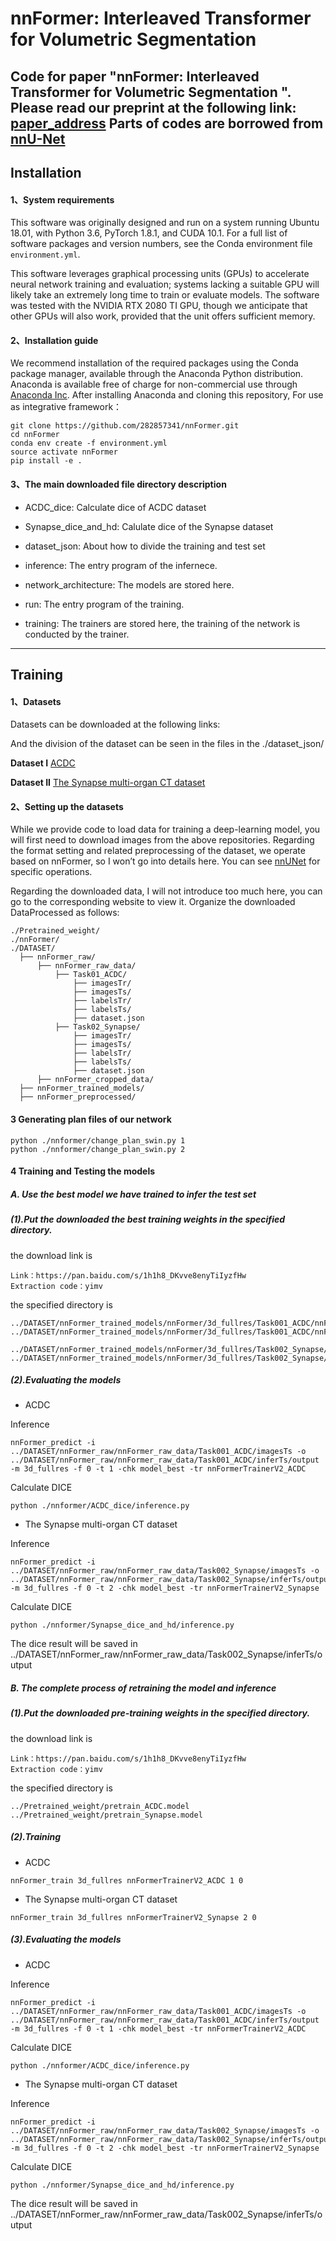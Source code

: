 # nnFormer: Interleaved Transformer for Volumetric Segmentation 

Code for paper "nnFormer: Interleaved Transformer for Volumetric Segmentation ". Please read our preprint at the following link: [paper_address](paper_address)
Parts of codes are borrowed from [nnU-Net](https://github.com/MIC-DKFZ/nnUNet)
---
## Installation
#### 1、System requirements
This software was originally designed and run on a system running Ubuntu 18.01, with Python 3.6, PyTorch 1.8.1, and CUDA 10.1. For a full list of software packages and version numbers, see the Conda environment file `environment.yml`. 

This software leverages graphical processing units (GPUs) to accelerate neural network training and evaluation; systems lacking a suitable GPU will likely take an extremely long time to train or evaluate models. The software was tested with the NVIDIA RTX 2080 TI GPU, though we anticipate that other GPUs will also work, provided that the unit offers sufficient memory. 

#### 2、Installation guide
We recommend installation of the required packages using the Conda package manager, available through the Anaconda Python distribution. Anaconda is available free of charge for non-commercial use through [Anaconda Inc](https://www.anaconda.com/products/individual). After installing Anaconda and cloning this repository, For use as integrative framework：
```
git clone https://github.com/282857341/nnFormer.git
cd nnFormer
conda env create -f environment.yml
source activate nnFormer
pip install -e .
```

#### 3、The main downloaded file directory description 
- ACDC_dice:
Calculate dice of ACDC dataset

- Synapse_dice_and_hd:
Calulate dice of the Synapse dataset

- dataset_json:
About how to divide the training and test set

- inference:
The entry program of the infernece.

- network_architecture:
The models are stored here.

- run:
The entry program of the training.

- training:
The trainers are stored here, the training of the network is conducted by the trainer.

---

## Training
#### 1、Datasets
Datasets can be downloaded at the following links:

And the division of the dataset can be seen in the files in the ./dataset_json/

**Dataset I**
[ACDC](https://www.creatis.insa-lyon.fr/Challenge/acdc/)

**Dataset II**
[The Synapse multi-organ CT dataset](https://www.synapse.org/#!Synapse:syn3193805/wiki/217789)

#### 2、Setting up the datasets
While we provide code to load data for training a deep-learning model, you will first need to download images from the above repositories. Regarding the format setting and related preprocessing of the dataset, we operate based on nnFormer, so I won’t go into details here. You can see [nnUNet](https://github.com/MIC-DKFZ/nnUNet/blob/master/documentation/dataset_conversion.md) for specific operations. 

Regarding the downloaded data, I will not introduce too much here, you can go to the corresponding website to view it. Organize the downloaded DataProcessed as follows:

```
./Pretrained_weight/
./nnFormer/
./DATASET/
  ├── nnFormer_raw/
      ├── nnFormer_raw_data/
          ├── Task01_ACDC/
              ├── imagesTr/
              ├── imagesTs/
              ├── labelsTr/
              ├── labelsTs/
              ├── dataset.json
          ├── Task02_Synapse/
              ├── imagesTr/
              ├── imagesTs/
              ├── labelsTr/
              ├── labelsTs/
              ├── dataset.json
      ├── nnFormer_cropped_data/
  ├── nnFormer_trained_models/
  ├── nnFormer_preprocessed/
```
#### 3 Generating plan files of our network
```
python ./nnformer/change_plan_swin.py 1
python ./nnformer/change_plan_swin.py 2
```
#### 4 Training and Testing the models
##### A. Use the best model we have trained to infer the test set
##### (1).Put the downloaded the best training weights in the specified directory.
the download link is 
```
Link：https://pan.baidu.com/s/1h1h8_DKvve8enyTiIyzfHw 
Extraction code：yimv
```

the specified directory is
```
../DATASET/nnFormer_trained_models/nnFormer/3d_fullres/Task001_ACDC/nnFormerTrainerV2_ACDC__nnFormerPlansv2.1/fold_0/model_best.model
../DATASET/nnFormer_trained_models/nnFormer/3d_fullres/Task001_ACDC/nnFormerTrainerV2_ACDC__nnFormerPlansv2.1/fold_0/model_best.model.pkl

../DATASET/nnFormer_trained_models/nnFormer/3d_fullres/Task002_Synapse/nnFormerTrainerV2_Synapse__nnFormerPlansv2.1/fold_0/model_best.model
../DATASET/nnFormer_trained_models/nnFormer/3d_fullres/Task002_Synapse/nnFormerTrainerV2_Synapse__nnFormerPlansv2.1/fold_0/model_best.model.pkl
```
##### (2).Evaluating the models
- ACDC

Inference
```
nnFormer_predict -i ../DATASET/nnFormer_raw/nnFormer_raw_data/Task001_ACDC/imagesTs -o ../DATASET/nnFormer_raw/nnFormer_raw_data/Task001_ACDC/inferTs/output -m 3d_fullres -f 0 -t 1 -chk model_best -tr nnFormerTrainerV2_ACDC
```

Calculate DICE

```
python ./nnformer/ACDC_dice/inference.py
```

- The Synapse multi-organ CT dataset

Inference
```
nnFormer_predict -i ../DATASET/nnFormer_raw/nnFormer_raw_data/Task002_Synapse/imagesTs -o ../DATASET/nnFormer_raw/nnFormer_raw_data/Task002_Synapse/inferTs/output -m 3d_fullres -f 0 -t 2 -chk model_best -tr nnFormerTrainerV2_Synapse
```
Calculate DICE
```
python ./nnformer/Synapse_dice_and_hd/inference.py
```

The dice result will be saved in ../DATASET/nnFormer_raw/nnFormer_raw_data/Task002_Synapse/inferTs/output

##### B. The complete process of retraining the model and inference
##### (1).Put the downloaded pre-training weights in the specified directory.
the download link is 
```
Link：https://pan.baidu.com/s/1h1h8_DKvve8enyTiIyzfHw 
Extraction code：yimv
```
the specified directory is
```
../Pretrained_weight/pretrain_ACDC.model
../Pretrained_weight/pretrain_Synapse.model
```

##### (2).Training 
- ACDC
```
nnFormer_train 3d_fullres nnFormerTrainerV2_ACDC 1 0 
```

- The Synapse multi-organ CT dataset
```
nnFormer_train 3d_fullres nnFormerTrainerV2_Synapse 2 0 
```

##### (3).Evaluating the models
- ACDC

Inference
```
nnFormer_predict -i ../DATASET/nnFormer_raw/nnFormer_raw_data/Task001_ACDC/imagesTs -o ../DATASET/nnFormer_raw/nnFormer_raw_data/Task001_ACDC/inferTs/output -m 3d_fullres -f 0 -t 1 -chk model_best -tr nnFormerTrainerV2_ACDC
```

Calculate DICE

```
python ./nnformer/ACDC_dice/inference.py
```

- The Synapse multi-organ CT dataset

Inference
```
nnFormer_predict -i ../DATASET/nnFormer_raw/nnFormer_raw_data/Task002_Synapse/imagesTs -o ../DATASET/nnFormer_raw/nnFormer_raw_data/Task002_Synapse/inferTs/output -m 3d_fullres -f 0 -t 2 -chk model_best -tr nnFormerTrainerV2_Synapse
```
Calculate DICE
```
python ./nnformer/Synapse_dice_and_hd/inference.py
```

The dice result will be saved in ../DATASET/nnFormer_raw/nnFormer_raw_data/Task002_Synapse/inferTs/output
